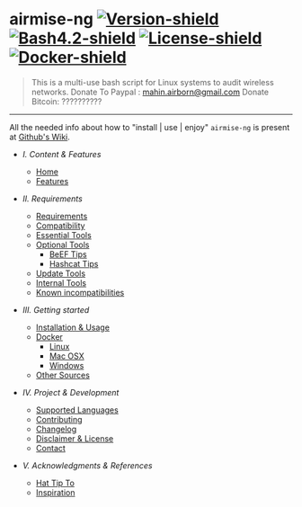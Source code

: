 # airmise-ng [![Version-shield]](https://raw.githubusercontent.com/EvilAirborn/airmise-ng/master/CHANGELOG.md) [![Bash4.2-shield]](http://tldp.org/LDP/abs/html/bashver4.html#AEN21220) [![License-shield]](https://raw.githubusercontent.com/EvilAirborn/airmise-ng/master/LICENSE.md) [![Docker-shield]](https://hub.docker.com/r/EvilAirborn/airmise-ng/)

> This is a multi-use bash script for Linux systems to audit wireless networks.
Donate To Paypal : mahin.airborn@gmail.com
Donate    Bitcoin:  ??????????


---

All the needed info about how to "install | use | enjoy" `airmise-ng` is present at [Github's Wiki].

- *I. Content & Features*
  - [Home]
  - [Features]


- *II. Requirements*
  - [Requirements]
  - [Compatibility]
  - [Essential Tools]
  - [Optional Tools]
	 - [BeEF Tips]
	 - [Hashcat Tips]
  - [Update Tools]
  - [Internal Tools]
  - [Known incompatibilities]


- *III. Getting started*
  - [Installation & Usage]
  - [Docker]
	 - [Linux]
	 - [Mac OSX]
	 - [Windows]
  - [Other Sources]


- *IV. Project & Development*
  - [Supported Languages]
  - [Contributing]
  - [Changelog]
  - [Disclaimer & License]
  - [Contact]


- *V. Acknowledgments & References*
  - [Hat Tip To]
  - [Inspiration]

[Banner]: https://raw.githubusercontent.com/EvilAirborn/airmise-ng/master/imgs/banners/airmise-ng_banner.png "We will conquer the earth!!"
[Github's Wiki]: https://github.com/EvilAirborn/airmise-ng/wiki

[Home]: https://github.com/EvilAirborn/airmise-ng/wiki
[Features]: https://github.com/EvilAirborn/airmise-ng/wiki/Features
[Requirements]: https://github.com/EvilAirborn/airmise-ng/wiki/Requirements
[Compatibility]: https://github.com/EvilAirborn/airmise-ng/wiki/Compatibility
[Essential Tools]: https://github.com/EvilAirborn/airmise-ng/wiki/Essential%20Tools
[Optional Tools]: https://github.com/EvilAirborn/airmise-ng/wiki/Optional%20Tools
[BeEF Tips]: https://github.com/EvilAirborn/airmise-ng/wiki/BeEF%20Tips
[Hashcat Tips]: https://github.com/EvilAirborn/airmise-ng/wiki/Hashcat%20Tips
[Update Tools]: https://github.com/EvilAirborn/airmise-ng/wiki/Update%20Tools
[Internal Tools]: https://github.com/EvilAirborn/airmise-ng/wiki/Internal%20Tools
[Known incompatibilities]: https://github.com/EvilAirborn/airmise-ng/wiki/Known%20incompatibilities
[Installation & Usage]: https://github.com/EvilAirborn/airmise-ng/wiki/Installation%20&%20Usage
[Docker]: https://github.com/EvilAirborn/airmise-ng/wiki/Docker
[Linux]: https://github.com/EvilAirborn/airmise-ng/wiki/Docker%20Linux
[Mac OSX]: https://github.com/EvilAirborn/airmise-ng/wiki/Docker%20Mac%20OSX
[Windows]: https://github.com/EvilAirborn/airmise-ng/wiki/Docker%20Windows
[Other Sources]: https://github.com/EvilAirborn/airmise-ng/wiki/Other%20Sources
[Supported Languages]: https://github.com/EvilAirborn/airmise-ng/wiki/Supported%20Languages
[Contributing]: https://github.com/EvilAirborn/airmise-ng/wiki/Contributing
[Changelog]: https://github.com/EvilAirborn/airmise-ng/wiki/Changelog
[Disclaimer & License]: https://github.com/EvilAirborn/airmise-ng/wiki/Disclaimer%20&%20License
[Contact]: https://github.com/EvilAirborn/airmise-ng/wiki/Contact
[Hat Tip To]: https://github.com/EvilAirborn/airmise-ng/wiki/Hat%20Tip%20To
[Inspiration]: https://github.com/EvilAirborn/airmise-ng/wiki/Inspiration

[Version-shield]: https://img.shields.io/badge/version-7.21-blue.svg?style=flat-square&colorA=273133&colorB=0093ee "Latest version"
[Bash4.2-shield]: https://img.shields.io/badge/bash-4.2%2B-blue.svg?style=flat-square&colorA=273133&colorB=00db00 "Bash 4.2 or later"
[License-shield]: https://img.shields.io/badge/license-GPL%20v3%2B-blue.svg?style=flat-square&colorA=273133&colorB=bd0000 "GPL v3+"
[Docker-shield]: https://img.shields.io/docker/automated/EvilAirborn/airmise-ng.svg?style=flat-square&colorA=273133&colorB=f9ff5a "Docker rules!"
[Paypal-shield]: https://img.shields.io/badge/donate-paypal-blue.svg?style=flat-square&colorA=273133&colorB=b008bb "Show me the money!"
[Bitcoin-shield]: https://img.shields.io/badge/donate-bitcoin-blue.svg?style=flat-square&colorA=273133&colorB=f7931a "Show me the money!"
